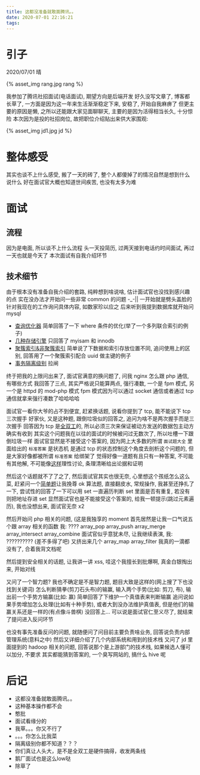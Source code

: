 ```yaml
---
title: 这都没准备就敢面腾讯。。
date: 2020-07-01 22:16:21
tags:
---
```

# 引子

2020/07/01 晴

{% asset_img rang.jpg rang %}

我参加了腾讯社招面试(电话面试), 期望方向是后端开发
好久没写文章了, 博客都长草了, 一方面是因为这一年来生活渐渐稳定下来, 安稳了, 开始自我麻痹了
但更主要的原因是懒, 之所以还能跟大家见面聊聊天, 主要的是因为活得相当长久, 十分惊险
本次因为是投的社招岗位, 故把职位介绍贴出来供大家围观:

{% asset_img jd1.jpg jd %}


# 整体感受

其实也谈不上什么感受, 搬了一天的砖了, 整个人都傻掉了的情况自然是想到什么说什么
好在面试官大概也知道世间疾苦, 也没有太多为难

# 面试
## 流程

因为是电面, 所以谈不上什么流程
头一天投简历, 过两天接到电话约时间面试, 再过一天也就是今天了
本次面试有自我介绍环节

## 技术细节

由于根本没有准备自我介绍的套路, 纯粹想到啥说啥, 估计面试官也没找到感兴趣的点
实在没办法才开始问一些非常 common 的问题 -\_-||
一开始就是劈头盖脸的针对我现在的工作询问具体内容, 如数家珍以应之
后来听到我提到数据库就开始问 mysql

 - [查询优化器](https://dev.mysql.com/doc/internals/en/optimizer-definitions.html) 简单回答了一下 where 条件的优化(举了一个多列联合索引的例子)
 - [几种存储引擎](https://dev.mysql.com/doc/refman/8.0/en/storage-engines.html) 只回答了 myisam 和 innodb
 - [聚簇索引&非聚簇索引](https://dev.mysql.com/doc/refman/5.7/en/innodb-index-types.html) 简单说了下数据和索引存放位置不同, 追问使用上的区别, 回答用了一个聚簇索引配合 uuid 做主键的例子
 - [事务隔离级别](https://dev.mysql.com/doc/refman/8.0/en/innodb-transaction-isolation-levels.html) 拉闸

终于把我的上限问出来了, 面试官满意的换问题了, 问我 nginx 怎么跟 php 通信, 有哪些方式
我回答了三点, 其实严格说只能算两点, 强行凑数, 一个是 fpm 模式, 另一个是 httpd 的 mod-php 模式
fpm 模式因为可以通过 socket 通信或者通过 tcp 通信就拿来强行凑数了哈哈哈哈

面试官一看你大爷的占不到便宜, 赶紧换话题, 说看你提到了 tcp, 能不能说下 tcp 三次握手
好家伙, 又是这种题, 跟倒垃圾似的回答之, 追问为啥不是两次握手而是三次握手
回答因为 tcp 是[全双工](http://ssfnet.org/Exchange/tcp/tcpTutorialNotes.html)的, 所以必须三次来保证被动方发送的数据包主动方确实有收到
其实这个问题我在以往的面试的时候被问过无数次了, 所以吐槽一下跟倒垃圾一样
面试官显然是不接受这个答案的, 因为网上大多数的所谓 `面试题大全` 里面给出的 `标准答案` 是状态机
是通过 tcp 的状态控制这个角度去剖析这个问题的, 但是大家好像都被所谓 `标准答案` 给绑架了
觉得好像一道题有且只有一种答案, 不可能有其他解, 不可能像[这样](https://stackoverflow.com/a/28495265/6266737)理性讨论, 条理清晰给出论据和证明

然后这个话题就不了了之了, 然后面试官其实也很无奈, 心里想这个孩纸怎么这么菜, 赶紧问一个[简单题](https://leetcode.com/problems/linked-list-cycle/description/)让我挽尊
ok 算法题, 直接翻皮水, 常规操作, 我甚至还挣扎了一下, 尝试性的回答了一下可以用 set
一直遍历判断 set 里面是否有重复, 若没有则把地址存进 set
显然面试官也是不能接受这个答案的, 给我一顿提示(跳过元素遍历), 我也没想出来, 面试官无奈 x2

然后开始问 php 相关的问题, (这是我独享的 moment
首先居然是让我一口气说五个跟 array 相关的函数
我: ???? array_pop array_push array_merge array_intersect array_combine
面试官似乎意犹未尽, 让我继续表演, 我: ?????????? (差不多得了吧)
又挤出来几个 array_map array_filter 我真的一滴都没有了, 合着我背文档呢

然后提到安全相关的话题, 让我讲一讲 xss, 哇这个我擅长到批爆啊, 真金白银掏出来, 开始对线

又问了一个智力题? 我也不确定是不是智力题, 题目大致是这样的(网上搜了下也没找到关键词)
怎么判断猜拳(剪刀石头布)的输赢, 输入两个手势(比如: 剪刀, 布), 输出前一个手势方输赢(比如: 赢)
简单回答了下维护一个真值表来判断输赢
追问说如果手势增加怎么处理(比如有十种手势), 或者大到没办法维护真值表, 但是他们的输赢关系还是一样的(有点像斗兽棋)
没回答上... 可以说是面试官仁至义尽了, 就结束了提问进入反问环节

也没有事先准备反问的问题, 就随便问了问目前主要负责啥业务, 回答说负责内部管理系统(意料之中)
然后又详细介绍了几个内部系统和用到的技术栈
又问了 jd 里面提到的 hadoop 相关的问题, 回答说那个是上游部门的技术栈, 如果候选人懂可以加分, 不要求
其实都能猜到答案的, 一个臭写网站的, 搞什么 hive 呢

# 后记

 - 这都没准备就敢面腾讯。。
 - 这种基本操作都不会
 - 憨批
 - 面试看缘分的
 - 我草。。。你又不行了
 - 。。。你怎么比我菜
 - 隔离级别你都不知道？？？
 - 你们真让人头大，是不是全双工是硬件搞得，收发两条线
 - 鹅厂面试也是这么low哒
 - 除草了
